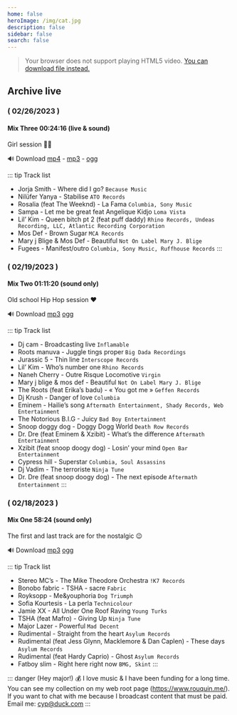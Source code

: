 ```yaml
---
home: false
heroImage: /img/cat.jpg
description: false
sidebar: false
search: false
---
```


<MyLive />


> Your browser does not support playing HTML5 video. 
> [You can download file instead.](https://live.rouquin.me:8888/hls/live_883158378_G7hEwywoc201aCskN8ZKD2KDHHQ3Yd.m3u8)

## Archive live

### ( 02/26/2023 )
####  Mix Three 00:24:16 (live & sound)

Girl session 👸🏽

🔊 Download [mp4](https://live.rouquin.me/archives/live-20230225.mp4) - [mp3](https://live.rouquin.me/archives/live-20230225.mp3) - [ogg](https://live.rouquin.me/archives/live-20230225.ogg)

::: tip Track list
- Jorja Smith - Where did I go? ```Because Music```
- Nilüfer Yanya - Stabilise ```ATO Records```
- Rosalia (feat The Weeknd) - La Fama ```Columbia, Sony Music```
- Sampa - Let me be great feat Angelique Kidjo ```Loma Vista```
- Lil’ Kim - Queen bitch pt 2 (feat puff daddy) ```Rhino Records, Undeas Recording, LLC, Atlantic Recording Corporation```
- Mos Def - Brown Sugar ```MCA Records```
- Mary j Blige & Mos Def - Beautiful ```Not On Label Mary J. Blige```
- Fugees - Manifest/outro ```Columbia, Sony Music, Ruffhouse Records```
:::

### ( 02/19/2023 )
####  Mix Two 01:11:20 (sound only)

Old school Hip Hop session ❤️ 

 🔊 Download [mp3](https://secure.rouquin.me/s/8Nrz866WjgozGpE) [ogg](https://secure.rouquin.me/s/bGkbepzMgnbTm3x)

::: tip Track list

- Dj cam - Broadcasting live ```Inflamable```
- Roots manuva - Juggle tings proper ```Big Dada Recordings```
- Jurassic 5 - Thin line ```Interscope Records```
- Lil’ Kim - Who’s number one ```Rhino Records```
- Naneh Cherry - Outre Risque Locomotive ```Virgin```
- Mary j blige & mos def - Beautiful ```Not On Label Mary J. Blige```
- The Roots (feat Erika’s badu) - « You got me » ```Geffen Records```
- Dj Krush - Danger of love ```Columbia```
- Eminem - Hailie’s song ```Aftermath Entertainment, Shady Records, Web Entertainment```
- The Notorious B.I.G - Juicy ```Bad Boy Entertainment```
- Snoop doggy dog - Doggy Dogg World ```Death Row Records```
- Dr. Dre (feat Eminem & Xzibit) - What’s the difference ```Aftermath Entertainment```
- Xzibit (feat snoop doogy dog) - Losin’ your mind ```Open Bar Entertainment```
- Cypress hill - Superstar ```Columbia, Soul Assassins```
- Dj Vadim - The terroriste ```Ninja Tune```
- Dr. Dre (feat snoop doogy dog) - The next episode ```Aftermath Entertainment```
:::

### ( 02/18/2023 )
####  Mix One 58:24 (sound only) 

The first and last track are for the nostalgic :wink:

 🔊 Download [mp3](https://secure.rouquin.me/s/gr2jfc6A93WBjG3) [ogg](https://secure.rouquin.me/s/6kq7YHSPSjsz6RY)

::: tip Track list

- Stereo MC’s - The Mike Theodore Orchestra ```!K7 Records```
- Bonobo fabric - TSHA - sacre ```Fabric```
- Royksopp - Me&youphoria ```Dog Triumph```
- Sofia Kourtesis - La perla ```Technicolour```
- Jamie XX - All Under One Roof Raving ```Young Turks```
- TSHA (feat Mafro) - Giving Up ```Ninja Tune```
- Major Lazer - Powerful ```Mad Decent```
- Rudimental - Straight from the heart ```Asylum Records```
- Rudimental (feat Jess Glynn, Macklemore & Dan Caplen) - These days ```Asylum Records```
- Rudimental (feat Hardy Caprio) - Ghost ```Asylum Records```
- Fatboy slim - Right here right now ```BMG, Skint```
:::

::: danger (Hey major!) 💰
I love music & I have been funding for a long time. 
You can see my collection on my web root page (https://www.rouquin.me/). 
If you want to chat with me because I broadcast content that must be paid. Email me: cyp@duck.com
:::
